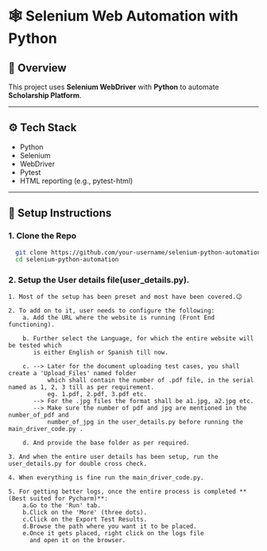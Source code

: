 # 🕸️ Selenium Web Automation with Python

## 🚀 Overview

This project uses **Selenium WebDriver** with **Python** to automate **Scholarship Platform**.

---

## ⚙️ Tech Stack

- Python
- Selenium
- WebDriver
- Pytest 
- HTML reporting (e.g., pytest-html)

---

## 🧪 Setup Instructions

### 1. Clone the Repo

```bash
  git clone https://github.com/your-username/selenium-python-automation.git
  cd selenium-python-automation
```
### 2. Setup the User details file(user_details.py).

```
1. Most of the setup has been preset and most have been covered.😉

2. To add on to it, user needs to configure the following:
    a. Add the URL where the website is running (Front End functioning).
    
    b. Further select the Language, for which the entire website will be tested which
       is either English or Spanish till now.
       
    c. --> Later for the document uploading test cases, you shall create a 'Upload_Files' named folder
           which shall contain the number of .pdf file, in the serial named as 1, 2, 3 till as per requirement.
           eg. 1.pdf, 2.pdf, 3.pdf etc.
       --> For the .jpg files the format shall be a1.jpg, a2.jpg etc.
       --> Make sure the number of pdf and jpg are mentioned in the number_of_pdf and 
           number_of_jpg in the user_details.py before running the main_driver_code.py .
    
    d. And provide the base folder as per required.
     
3. And when the entire user details has been setup, run the user_details.py for double cross check.

4. When everything is fine run the main_driver_code.py.

5. For getting better logs, once the entire process is completed **(Best suited for Pycharm)**:
    a.Go to the 'Run' tab.
    b.Click on the 'More' (three dots).
    c.Click on the Export Test Results. 
    d.Browse the path where you want it to be placed. 
    e.Once it gets placed, right click on the logs file 
      and open it on the browser.
   
    
```
